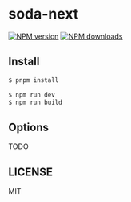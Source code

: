# soda-next

[![NPM version](https://img.shields.io/npm/v/soda-next.svg?style=flat)](https://npmjs.com/package/soda-next)
[![NPM downloads](http://img.shields.io/npm/dm/soda-next.svg?style=flat)](https://npmjs.com/package/soda-next)

## Install

```bash
$ pnpm install
```

```bash
$ npm run dev
$ npm run build
```

## Options

TODO

## LICENSE

MIT
